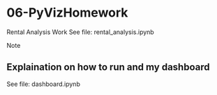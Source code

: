 # 06-PyVizHomework
Rental Analysis Work
See file: rental_analysis.ipynb 

Note
## Explaination on how to run and my dashboard
See file: dashboard.ipynb